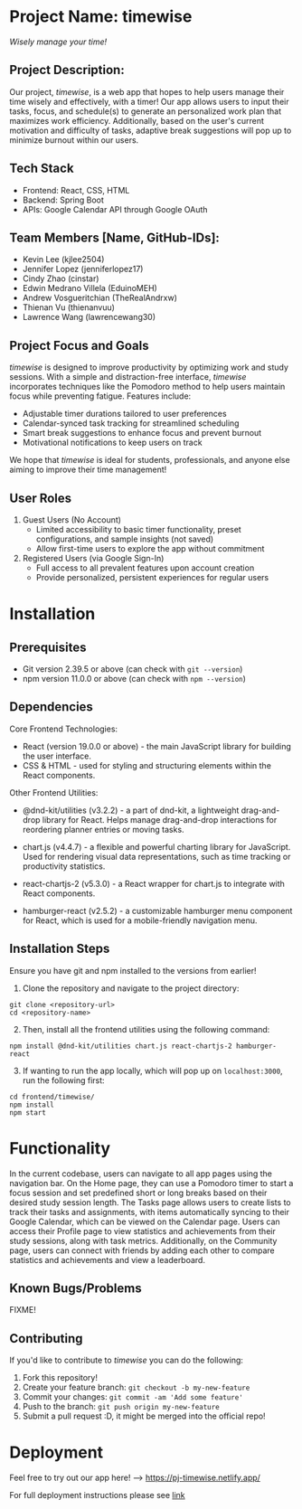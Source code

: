 # Project Name: timewise
_Wisely manage your time!_

## Project Description:
Our project, _timewise_, is a web app that hopes to help users manage their time wisely and effectively, with a timer! Our app allows users to input their tasks, focus, and schedule(s) to generate an personalized work plan that maximizes work efficiency. Additionally, based on the user's current motivation and difficulty of tasks, adaptive break suggestions will pop up to minimize burnout within our users. 

## Tech Stack
- Frontend: React, CSS, HTML
- Backend: Spring Boot 
- APIs: Google Calendar API through Google OAuth

## Team Members [Name, GitHub-IDs]:
- Kevin Lee (kjlee2504)
- Jennifer Lopez (jenniferlopez17)
- Cindy Zhao (cinstar)
- Edwin Medrano Villela (EduinoMEH)
- Andrew Vosgueritchian (TheRealAndrxw)
- Thienan Vu (thienanvuu)
- Lawrence Wang (lawrencewang30)

## Project Focus and Goals
_timewise_ is designed to improve productivity by optimizing work and study sessions. With a simple and distraction-free interface, _timewise_ incorporates techniques like the Pomodoro method to help users maintain focus while preventing fatigue. Features include:

- Adjustable timer durations tailored to user preferences
- Calendar-synced task tracking for streamlined scheduling
- Smart break suggestions to enhance focus and prevent burnout
- Motivational notifications to keep users on track

We hope that _timewise_ is ideal for students, professionals, and anyone else aiming to improve their time management!

## User Roles
1. Guest Users (No Account)
   - Limited accessibility to basic timer functionality, preset configurations, and sample insights (not saved)
   - Allow first-time users to explore the app without commitment
2. Registered Users (via Google Sign-In)
   - Full access to all prevalent features upon account creation
   - Provide personalized, persistent experiences for regular users

# Installation
## Prerequisites
- Git version 2.39.5 or above (can check with `git --version`)
- npm version 11.0.0 or above (can check with `npm --version`)

## Dependencies
Core Frontend Technologies:
- React (version 19.0.0 or above) - the main JavaScript library for building the user interface.
- CSS & HTML - used for styling and structuring elements within the React components.

Other Frontend Utilities: 
- @dnd-kit/utilities (v3.2.2) - a  part of dnd-kit, a lightweight drag-and-drop library for React. Helps manage drag-and-drop interactions for reordering planner entries or moving tasks.

- chart.js (v4.4.7) - a flexible and powerful charting library for JavaScript. Used for rendering visual data representations, such as time tracking or productivity statistics.

- react-chartjs-2 (v5.3.0) - a React wrapper for chart.js to integrate with React components.

- hamburger-react (v2.5.2) - a customizable hamburger menu component for React, which is used for a mobile-friendly navigation menu.

## Installation Steps
Ensure you have git and npm installed to the versions from earlier!

1. Clone the repository and navigate to the project directory:

```
git clone <repository-url>
cd <repository-name> 
```

2. Then, install all the frontend utilities using the following command:
``` 
npm install @dnd-kit/utilities chart.js react-chartjs-2 hamburger-react
```

3. If wanting to run the app locally, which will pop up on `localhost:3000`, run the following first:
```
cd frontend/timewise/
npm install
npm start
```

# Functionality
In the current codebase, users can navigate to all app pages using the navigation bar. On the Home page, they can use a Pomodoro timer to start a focus session and set predefined short or long breaks based on their desired study session length. The Tasks page allows users to create lists to track their tasks and assignments, with items automatically syncing to their Google Calendar, which can be viewed on the Calendar page. Users can access their Profile page to view statistics and achievements from their study sessions, along with task metrics. Additionally, on the Community page, users can connect with friends by adding each other to compare statistics and achievements and view a leaderboard.

## Known Bugs/Problems
FIXME!

## Contributing
If you'd like to contribute to _timewise_ you can do the following:
1. Fork this repository!
2. Create your feature branch: `git checkout -b my-new-feature`
3. Commit your changes: `git commit -am 'Add some feature'`
4. Push to the branch: `git push origin my-new-feature`
5. Submit a pull request :D, it might be merged into the official repo!

# Deployment 
Feel free to try out our app here! --> https://pj-timewise.netlify.app/

For full deployment instructions please see [link](docs/DEPLOY.md)
